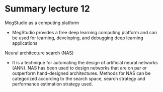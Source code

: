 # Summary lecture 12
MegStudio as a computing platform
- MegStudio provides a free deep learning computing platform and  can be used for learning, developing, and debugging deep learning applications

Neural architecture search (NAS)
- It is a technique for automating the design of artificial neural networks (ANN). NAS has been used to design networks that are on par or outperform hand-designed architectures. Methods for NAS can be categorized according to the search space, search strategy and performance estimation strategy used.
